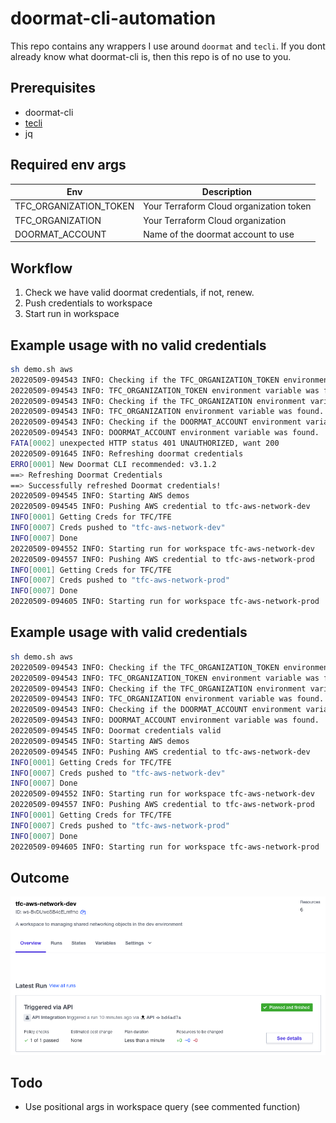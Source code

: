 # doormat-cli-automation
This repo contains any wrappers I use around `doormat` and `tecli`. If you dont already know what doormat-cli is, then this repo is of no use to you.

## Prerequisites
- doormat-cli
- [tecli](https://github.com/awslabs/tecli)
- jq

## Required env args
| Env | Description |
| --- | ----------- |
| TFC_ORGANIZATION_TOKEN | Your Terraform Cloud organization token |
| TFC_ORGANIZATION | Your Terraform Cloud organization |
| DOORMAT_ACCOUNT | Name of the doormat account to use |

## Workflow
1. Check we have valid doormat credentials, if not, renew.
2. Push credentials to workspace
3. Start run in workspace


## Example usage with no valid credentials
```bash
sh demo.sh aws
20220509-094543 INFO: Checking if the TFC_ORGANIZATION_TOKEN environment variable has been set.
20220509-094543 INFO: TFC_ORGANIZATION_TOKEN environment variable was found.
20220509-094543 INFO: Checking if the TFC_ORGANIZATION environment variable has been set.
20220509-094543 INFO: TFC_ORGANIZATION environment variable was found.
20220509-094543 INFO: Checking if the DOORMAT_ACCOUNT environment variable has been set.
20220509-094543 INFO: DOORMAT_ACCOUNT environment variable was found.
FATA[0002] unexpected HTTP status 401 UNAUTHORIZED, want 200
20220509-091645 INFO: Refreshing doormat credentials
ERRO[0001] New Doormat CLI recommended: v3.1.2
==> Refreshing Doormat Credentials
==> Successfully refreshed Doormat credentials!
20220509-094545 INFO: Starting AWS demos
20220509-094545 INFO: Pushing AWS credential to tfc-aws-network-dev
INFO[0001] Getting Creds for TFC/TFE
INFO[0007] Creds pushed to "tfc-aws-network-dev"
INFO[0007] Done
20220509-094552 INFO: Starting run for workspace tfc-aws-network-dev
20220509-094557 INFO: Pushing AWS credential to tfc-aws-network-prod
INFO[0001] Getting Creds for TFC/TFE
INFO[0007] Creds pushed to "tfc-aws-network-prod"
INFO[0007] Done
20220509-094605 INFO: Starting run for workspace tfc-aws-network-prod
```

## Example usage with valid credentials
```bash
sh demo.sh aws
20220509-094543 INFO: Checking if the TFC_ORGANIZATION_TOKEN environment variable has been set.
20220509-094543 INFO: TFC_ORGANIZATION_TOKEN environment variable was found.
20220509-094543 INFO: Checking if the TFC_ORGANIZATION environment variable has been set.
20220509-094543 INFO: TFC_ORGANIZATION environment variable was found.
20220509-094543 INFO: Checking if the DOORMAT_ACCOUNT environment variable has been set.
20220509-094543 INFO: DOORMAT_ACCOUNT environment variable was found.
20220509-094545 INFO: Doormat credentials valid
20220509-094545 INFO: Starting AWS demos
20220509-094545 INFO: Pushing AWS credential to tfc-aws-network-dev
INFO[0001] Getting Creds for TFC/TFE
INFO[0007] Creds pushed to "tfc-aws-network-dev"
INFO[0007] Done
20220509-094552 INFO: Starting run for workspace tfc-aws-network-dev
20220509-094557 INFO: Pushing AWS credential to tfc-aws-network-prod
INFO[0001] Getting Creds for TFC/TFE
INFO[0007] Creds pushed to "tfc-aws-network-prod"
INFO[0007] Done
20220509-094605 INFO: Starting run for workspace tfc-aws-network-prod
```

## Outcome
![Screenshot](img/workspace.png)


## Todo
- Use positional args in workspace query (see commented function)
